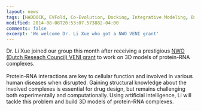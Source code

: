 ```yaml
---
layout: news
tags: [HADDOCK, EVFold, Co-Evolution, Docking, Integrative Modeling, Bioinformatics, Harvard University, Utrecht University]
modified: 2014-08-08T20:53:07.573882-04:00
comments: false
excerpt: 'We welcome Dr. Li Xue who got a NWO VENI grant'
---
```

Dr. Li Xue joined our group this month after receiving a prestigious [NWO (Dutch Reseach Council) VENI grant](http://www.nwo.nl/en/research-and-results/programmes/Talent+Scheme/awards/veni+awards/veni+awards+2014#cs) to work on 3D models of protein-RNA complexes.
<BR> 
<BR>
Protein-RNA interactions are key to cellular function and involved in various human diseases when disrupted. Gaining structural knowledge about the involved complexes is essential for drug design, but remains challenging both experimentally and computationally. Using artificial intelligence, Li will tackle this problem and build 3D models of protein-RNA complexes.

